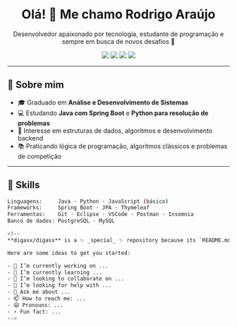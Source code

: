 <h1 align="center">Olá! 👋 Me chamo Rodrigo Araújo</h1>

<p align="center">
  Desenvolvedor apaixonado por tecnologia, estudante de programação e sempre em busca de novos desafios 🚀
</p>

<p align="center">
  <img src="https://img.shields.io/badge/Java-ED8B00?style=for-the-badge&logo=java&logoColor=white" />
  <img src="https://img.shields.io/badge/Python-3670A0?style=for-the-badge&logo=python&logoColor=ffdd54" />
  <img src="https://img.shields.io/badge/Spring Boot-6DB33F?style=for-the-badge&logo=springboot&logoColor=white" />
  <img src="https://img.shields.io/badge/Git-F05032?style=for-the-badge&logo=git&logoColor=white" />
</p>

---

## 🧠 Sobre mim

- 🎓 Graduado em **Análise e Desenvolvimento de Sistemas**  
- 💻 Estudando **Java com Spring Boot** e **Python para resolução de problemas**
- 🧩 Interesse em estruturas de dados, algoritmos e desenvolvimento backend
- 📚 Praticando lógica de programação, algoritmos clássicos e problemas de competição

---

## 💼 Skills

```bash
Linguagens:     Java · Python · JavaScript (básico)
Frameworks:     Spring Boot · JPA · Thymeleaf
Ferramentas:    Git · Eclipse · VSCode · Postman · Insomnia
Banco de dados: PostgreSQL · MySQL

<!--
**digasx/digasx** is a ✨ _special_ ✨ repository because its `README.md` (this file) appears on your GitHub profile.

Here are some ideas to get you started:

- 🔭 I’m currently working on ...
- 🌱 I’m currently learning ...
- 👯 I’m looking to collaborate on ...
- 🤔 I’m looking for help with ...
- 💬 Ask me about ...
- 📫 How to reach me: ...
- 😄 Pronouns: ...
- ⚡ Fun fact: ...
-->
